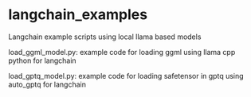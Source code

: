 # langchain_examples
Langchain example scripts using local llama based models

load_ggml_model.py:
example code for loading ggml using llama cpp python for langchain

load_gptq_model.py:
example code for loading safetensor in gptq using auto_gptq for langchain
